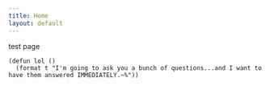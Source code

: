```yaml
---
title: Home
layout: default
---
```


test page
```common-lisp
(defun lol ()
  (format t "I'm going to ask you a bunch of questions...and I want to have them answered IMMEDIATELY.~%"))
```
